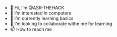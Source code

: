 - 👋 Hi, I’m @ASK-THEHACK
- 👀 I’m interested in computers
- 🌱 I’m currently learning  basics
- 💞️ I’m looking to collaborate withe me for learning
- 📫 How to reach me 

<!---
ASK-THEHACK/ASK-THEHACK is a ✨ special ✨ repository because its `README.md` (this file) appears on your GitHub profile.
You can click the Preview link to take a look at your changes.
--->

